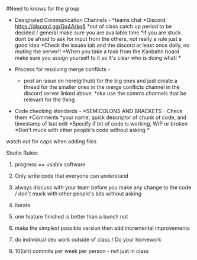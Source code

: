 #Need to knows for the group

- Designated Communication Channels -
  *teams chat
  *Discord: https://discord.gg/Gq4Arkq6
  *out of class catch up period to be decided / general make sure you are available time
  *if you are stuck dont be afraid to ask for input from the others, not really a rule just a good idea
  *Check the issues tab and the discord at least once daily, no muting the server!!
  *When you take a task from the Kanbahn board make sure you assign yourself to it so it's clear who is doing what!
  *
  


- Process for resolving merge conflicts -
  * post an issue on here(github) for the big ones and just create a thread for the smaller ones in the merge conflicts channel in the discord server linked above.
  *aka use the comms channels that be relevant for the thing

- Code checking standards -
  *SEMICOLONS AND BRACKETS - Check them
  *Comments
     *your name, quick descriptor of chunk of code, and timestamp of last edit 
     *Specify if bit of code is working, WIP or broken
  *Don't muck with other people's code without asking
  *

watch out for caps when adding files


Studio Rules:
1) progress == usable software
2) Only write code that everyone can understand
3) always discuss with your team before you make any change to the code / don't muck with other people's bits without asking
4) iterate
5) one feature finished is better than a bunch not
6) make the simplest possible version then add incremental improvements
7) do individual dev work outside of class / Do your homework

8) 10(ish) commits per week per person - not just in class

